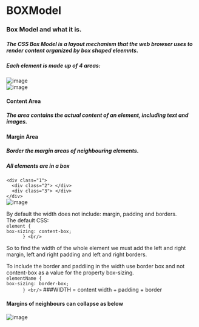 # BOXModel
### Box Model and what it is.

##### The CSS Box Model is a layout mechanism that the web browser uses to render content organized by box shaped eleemnts. <br/>
##### Each element is made up of 4 areas: <br/>
![image](https://github.com/nafizjiwa/BOXModel/assets/56348190/3c261939-0bb7-4c09-9414-8b1ee4be2143)<br/>
![image](https://github.com/nafizjiwa/BOXModel/assets/56348190/c4901cf1-9131-465b-aff9-61b2ef711fc8)<br/>
#### Content Area<br/>
##### The area contains the actual content of an element, including text and images.<br/>

#### Margin Area<br/>
##### Border the margin areas of neighbouring elements.<br/>

##### All elements are in a box <br/>

```<div class="1">```<br/>
```  <div class="2"> </div>```<br/>
```  <div class="3"> </div>```<br/>
```</div>```<br/>
![image](https://github.com/nafizjiwa/BOXModel/assets/56348190/df29b37f-0197-47d7-9363-3152caadb300)

By default the width does not include: margin, padding and borders.<br/> 
The default CSS:<br/>
```element { ```<br/>
```box-sizing: content-box;```<br/>
```      } <br/>```

So to find the width of the whole element we must add the left and right margin, left and right padding and left and right borders.

To include the border and paddiing in the width use border box and not content-box as a value for the property box-sizing.<br/>
```elementName { ```<br/>
```box-sizing: border-box;```<br/>
```      } <br/>```
###WIDTH = content width + padding + border 

#### Margins of neighbours can collapse as below<br/>
![image](https://github.com/nafizjiwa/BOXModel/assets/56348190/892fd431-a51e-44ed-a74b-4fe5a0dd770f)










